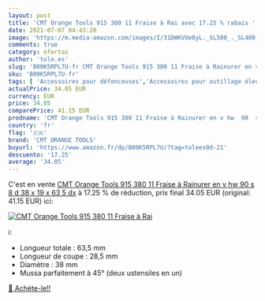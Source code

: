 ```yaml
---
layout: post
title: 'CMT Orange Tools 915 380 11 Fraise à Rai avec 17.25 % rabais '
date: 2021-07-07 04:43:20
image: 'https://m.media-amazon.com/images/I/31DWKVUe0yL._SL500_._SL400_.jpg'
comments: true
category: ofertas
author: 'tole.es'
slug: 'B00K5RPL7U-fr CMT Orange Tools 915 380 11 Fraise à Rainurer en v hw 90 s...'
sku: 'B00K5RPL7U-fr'
tags: [ 'Accessoires pour défonceuses','Accessoires pour outillage électroportatif','Bricolage','Fraises pour défonceuses','Fraises à rainurer pour défonceuse','Outillage à main et électroportatif','cmt orange tools', ]
actualPrice: 34.05 EUR
currency: EUR
price: 34.05
comparePrice: 41.15 EUR
prodname: 'CMT Orange Tools 915 380 11 Fraise à Rainurer en v hw  90  s 8 d 38 x 19 x 63 5 dx'
country: 'fr'
flag: '🇫🇷'
brand: 'CMT ORANGE TOOLS'
buyurl: 'https://www.amazon.fr/dp/B00K5RPL7U/?tag=tolees0d-21'
descuento: '17.25'
average: '34.05'
---
```


C'est en vente [CMT Orange Tools 915 380 11 Fraise à Rainurer en v hw  90  s 8 d 38 x 19 x 63 5 dx](https://www.amazon.fr/dp/B00K5RPL7U/?tag=tolees0d-21)  à  17.25 % de réduction, prix final  34.05 EUR (original: 41.15 EUR) ici:

[![CMT Orange Tools 915 380 11 Fraise à Rai](https://m.media-amazon.com/images/I/31DWKVUe0yL._SL500_._SL400_.jpg)](https://www.amazon.fr/dp/B00K5RPL7U/?tag=tolees0d-21)

ℹ️:

- Longueur totale : 63,5 mm
- Longueur de coupe : 28,5 mm
- Diamètre : 38 mm
- Mussa parfaitement à 45° (deux ustensiles en un)

[🛒 Achète-le!!](https://www.amazon.fr/dp/B00K5RPL7U/?tag=tolees0d-21)
